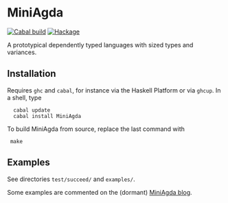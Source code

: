 # MiniAgda

[![Cabal build][ci-badge]][ci-action]
[![Hackage][hackage-badge]][hackage]

 [ci-action]:     <https://github.com/andreasabel/MiniAgda/actions>
 [ci-badge]:      <https://github.com/andreasabel/MiniAgda/workflows/Haskell-CI/badge.svg>
 [hackage]:       <https://hackage.haskell.org/package/MiniAgda>
 [hackage-badge]: <https://img.shields.io/hackage/v/MiniAgda.svg?color=informational>

A prototypical dependently typed languages with sized types and variances.

## Installation

Requires `ghc` and `cabal`, for instance via the Haskell Platform or via `ghcup`.
In a shell, type
```
  cabal update
  cabal install MiniAgda
```

To build MiniAgda from source, replace the last command with

```
 make
```

## Examples

See directories ``test/succeed/`` and ``examples/``.

Some examples are commented on the (dormant) [MiniAgda blog](http://www.cse.chalmers.se/~abela/miniagda/index.html).
